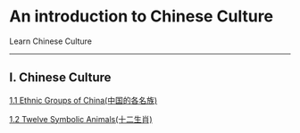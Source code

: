 # An introduction to Chinese Culture
Learn Chinese Culture

<hr>

## I. Chinese Culture

[1.1 Ethnic Groups of China(中国的各名族)](Culture/EthnicGroups/README.md)

[1.2 Twelve Symbolic Animals(十二生肖)](Culture/SymbolicAnimals/README.md)